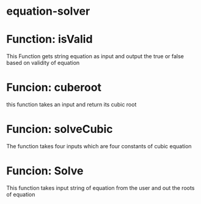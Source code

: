 # equation-solver
<h1>Function: isValid</h1>
<p>This Function gets string equation as input and output the true or false based on validity of equation</p>
<h1>Funcion: cuberoot</h1>
<p>this function takes an input and return its cubic root</p>
<h1>Funcion: solveCubic</h1>
<p>The function takes four inputs which are four constants of cubic equation</p>
<h1>Funcion: Solve</h1>
<p>This function takes input string of equation from the user and out the roots of equation</p>